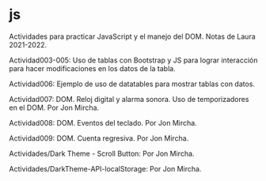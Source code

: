 # js

Actividades para practicar JavaScript y el manejo del DOM.
Notas de Laura 2021-2022.

Actividad003-005: Uso de tablas con Bootstrap y JS para lograr interacción para hacer modificaciones en los datos de la tabla.

Actividad006: Ejemplo de uso de datatables para mostrar tablas con datos.

Actividad007: DOM. Reloj digital y alarma sonora. Uso de temporizadores en el DOM. Por Jon Mircha.

Actividad008: DOM. Eventos del teclado. Por Jon Mircha.

Actividad009: DOM. Cuenta regresiva. Por Jon Mircha.

Actividades/Dark Theme - Scroll Button: Por Jon Mircha.

Actividades/DarkTheme-API-localStorage: Por Jon Mircha.
